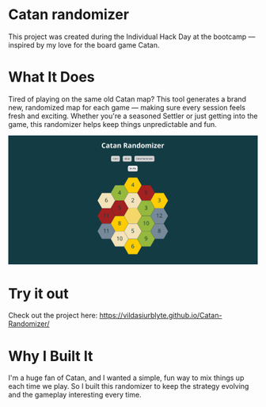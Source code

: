 # Catan randomizer

This project was created during the Individual Hack Day at the </salt> bootcamp — inspired by my love for the board game Catan.


# What It Does

Tired of playing on the same old Catan map? This tool generates a brand new, randomized map for each game — making sure every session feels fresh and exciting. Whether you're a seasoned Settler or just getting into the game, this randomizer helps keep things unpredictable and fun.

<img src="public/catan-randomizer.png"/>

# Try it out

Check out the project here: https://vildasiurblyte.github.io/Catan-Randomizer/


# Why I Built It

I'm a huge fan of Catan, and I wanted a simple, fun way to mix things up each time we play. So I built this randomizer to keep the strategy evolving and the gameplay interesting every time.
